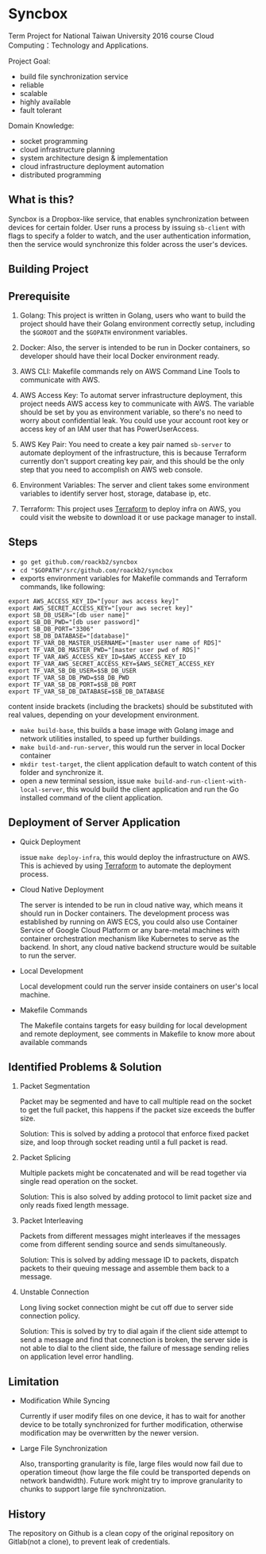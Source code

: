 # Syncbox

Term Project for National Taiwan University 2016 course Cloud Computing：Technology and Applications.

Project Goal:
* build file synchronization service
* reliable
* scalable
* highly available
* fault tolerant

Domain Knowledge:
* socket programming
* cloud infrastructure planning
* system architecture design & implementation
* cloud infrastructure deployment automation
* distributed programming

## What is this?

Syncbox is a Dropbox-like service, that enables synchronization between devices for certain folder.
User runs a process by issuing `sb-client` with flags to specify a folder to watch, and the user authentication information,
then the service would synchronize this folder across the user's devices.


## Building Project

## Prerequisite

1. Golang:
This project is written in Golang, users who want to build the project should have their Golang environment correctly setup, including the `$GOROOT` and the `$GOPATH` environment variables.

2. Docker:
Also, the server is intended to be run in Docker containers, so developer should have their local Docker environment ready.

3. AWS CLI:
Makefile commands rely on AWS Command Line Tools to communicate with AWS.

4. AWS Access Key:
To automat server infrastructure deployment, this project needs AWS access key to communicate with AWS.
The variable should be set by you as environment variable, so there's no need to worry about confidential leak.
You could use your account root key or access key of an IAM user that has PowerUserAccess.

5. AWS Key Pair:
You need to create a key pair named `sb-server` to automate deployment of the infrastructure,
this is because Terraform currently don't support creating key pair,
and this should be the only step that you need to accomplish on AWS web console.

6. Environment Variables:
The server and client takes some environment variables to identify server host, storage, database ip, etc.

7. Terraform:
This project uses [Terraform](https://www.terraform.io/) to deploy infra on AWS,
you could visit the website to download it or use package manager to install.

## Steps
* `go get github.com/roackb2/syncbox`
* `cd "$GOPATH"/src/github.com/roackb2/syncbox`
* exports environment variables for Makefile commands and Terraform commands, like following:
```shell
export AWS_ACCESS_KEY_ID="[your aws access key]"
export AWS_SECRET_ACCESS_KEY="[your aws secret key]"
export SB_DB_USER="[db user name]"
export SB_DB_PWD="[db user password]"
export SB_DB_PORT="3306"
export SB_DB_DATABASE="[database]"
export TF_VAR_DB_MASTER_USERNAME="[master user name of RDS]"
export TF_VAR_DB_MASTER_PWD="[master user pwd of RDS]"
export TF_VAR_AWS_ACCESS_KEY_ID=$AWS_ACCESS_KEY_ID
export TF_VAR_AWS_SECRET_ACCESS_KEY=$AWS_SECRET_ACCESS_KEY
export TF_VAR_SB_DB_USER=$SB_DB_USER
export TF_VAR_SB_DB_PWD=$SB_DB_PWD
export TF_VAR_SB_DB_PORT=$SB_DB_PORT
export TF_VAR_SB_DB_DATABASE=$SB_DB_DATABASE
```
content inside brackets (including the brackets) should be substituted with real values, depending on your development environment.

* `make build-base`, this builds a base image with Golang image and network utilities installed, to speed up further buildings.
* `make build-and-run-server`, this would run the server in local Docker container
* `mkdir test-target`, the client application default to  watch content of this folder and synchronize it.
* open a new terminal session, issue `make build-and-run-client-with-local-server`, this would build the client application and run the Go installed command of the client application.

## Deployment of Server Application

* Quick Deployment

    issue `make deploy-infra`, this would deploy the infrastructure on AWS. This is achieved by using [Terraform](https://www.terraform.io/) to automate the deployment process.

* Cloud Native Deployment

    The server is intended to be run in cloud native way, which means it should run in Docker containers. The development process was established by running on AWS ECS, you could also use Container Service of Google Cloud Platform or any bare-metal machines with container orchestration mechanism like Kubernetes to serve as the backend. In short, any cloud native backend structure would be suitable to run the server.

* Local Development

    Local development could run the server inside containers on user's local machine.

* Makefile Commands

    The Makefile contains targets for easy building for local development and remote deployment, see comments in Makefile to know more about available commands

## Identified Problems & Solution

1. Packet Segmentation

    Packet may be segmented and have to call multiple read on the socket to get the full packet, this happens if the packet size exceeds the buffer size.

    Solution: This is solved by adding a protocol that enforce fixed packet size, and loop through socket reading until a full packet is read.
2. Packet Splicing

    Multiple packets might be concatenated and will be read together via single read operation on the socket.

    Solution: This is also solved by adding protocol to limit packet size and only reads fixed length message.
3. Packet Interleaving

    Packets from different messages might interleaves if the messages come from different sending source and sends simultaneously.

    Solution: This is solved by adding message ID to packets, dispatch packets to their queuing message and assemble them back to a message.

4. Unstable Connection

    Long living socket connection might be cut off due to server side connection policy.

    Solution: This is solved by try to dial again if the client side attempt to send a message and find that connection is broken, the server side is not able to dial to the client side, the failure of message sending relies on application level error handling.

## Limitation

* Modification While Syncing

    Currently if user modify files on one device, it has to wait for another device to be totally synchronized for further modification, otherwise modification may be overwritten by the newer version.

*   Large File Synchronization

    Also, transporting granularity is file, large files would now fail due to operation timeout (how large the file could be transported depends on network bandwidth). Future work might try to improve granularity to chunks to support large file synchronization.

## History

The repository on Github is a clean copy of the original repository on Gitlab(not a clone), to prevent leak of credentials.
